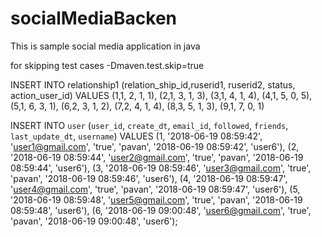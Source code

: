 # socialMediaBacken
This is sample social media application in java

for skipping test cases
-Dmaven.test.skip=true



INSERT INTO relationship1 (relation_ship_id,ruserid1, ruserid2, status, action_user_id) VALUES
(1,1, 2, 1, 1),
(2,1, 3, 1, 3),
(3,1, 4, 1, 4),
(4,1, 5, 0, 5),
(5,1, 6, 3, 1),
(6,2, 3, 1, 2),
(7,2, 4, 1, 4),
(8,3, 5, 1, 3),
(9,1, 7, 0, 1)


INSERT INTO `user` (`user_id`, `create_dt`, `email_id`, `followed`, `friends`, `last_update_dt`, `username`) VALUES
(1, '2018-06-19 08:59:42', 'user1@gmail.com', 'true', 'pavan', '2018-06-19 08:59:42', 'user6'),
(2, '2018-06-19 08:59:44', 'user2@gmail.com', 'true', 'pavan', '2018-06-19 08:59:44', 'user6'),
(3, '2018-06-19 08:59:46', 'user3@gmail.com', 'true', 'pavan', '2018-06-19 08:59:46', 'user6'),
(4, '2018-06-19 08:59:47', 'user4@gmail.com', 'true', 'pavan', '2018-06-19 08:59:47', 'user6'),
(5, '2018-06-19 08:59:48', 'user5@gmail.com', 'true', 'pavan', '2018-06-19 08:59:48', 'user6'),
(6, '2018-06-19 09:00:48', 'user6@gmail.com', 'true', 'pavan', '2018-06-19 09:00:48', 'user6');